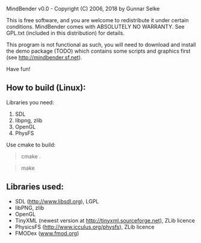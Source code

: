 MindBender v0.0 - Copyright (C) 2006, 2018 by Gunnar Selke

This is free software, and you are welcome to redistribute it under certain conditions.
MindBender comes with ABSOLUTELY NO WARRANTY. 
See GPL.txt (included in this distribution) for details.

This program is not functional as such, you will need to download and install the demo package (TODO)
which contains some scripts and graphics first (see http://mindbender.sf.net).

Have fun!

How to build (Linux):
---------------------

Libraries you need: 
 1. SDL
 2. libpng, zlib
 3. OpenGL
 4. PhysFS

Use cmake to build:

> cmake .

> make

Libraries used:
---------------

 - SDL (http://www.libsdl.org), LGPL
 - libPNG, zlib
 - OpenGL
 - TinyXML (newest version at http://tinyxml.sourceforge.net), ZLib licence
 - PhysicsFS (http://www.icculus.org/physfs), ZLib licence
 - FMODex (www.fmod.org)
